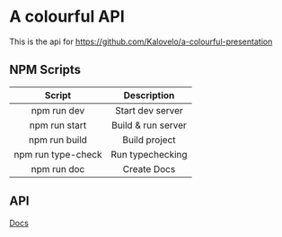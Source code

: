 # A colourful API

This is the api for https://github.com/Kalovelo/a-colourful-presentation


## NPM Scripts

|       Script       |    Description     |
| :----------------: | :----------------: |
|    npm run dev     |  Start dev server  |
|   npm run start    | Build & run server |
|   npm run build    |   Build project    |
| npm run type-check |  Run typechecking  |
|    npm run doc     |    Create Docs     |

## API 
<a href="./api.md"> Docs </a> 